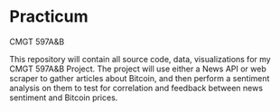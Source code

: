 # Practicum
CMGT 597A&B

This repository will contain all source code, data, visualizations for my CMGT 597A&B Project.
The project will use either a News API or web scraper to gather articles about Bitcoin, and then perform a sentiment analysis on them to test for correlation and feedback between news sentiment and Bitcoin prices.
